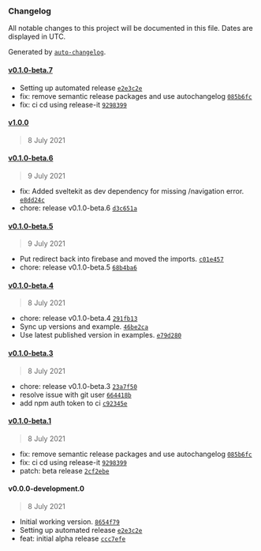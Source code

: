 ### Changelog

All notable changes to this project will be documented in this file. Dates are displayed in UTC.

Generated by [`auto-changelog`](https://github.com/CookPete/auto-changelog).

#### [v0.1.0-beta.7](https://github.com/jerrythomas/sentry/compare/v1.0.0...v0.1.0-beta.7)

- Setting up automated release [`e2e3c2e`](https://github.com/jerrythomas/sentry/commit/e2e3c2e32dfc3d56f0457fcc4d997ba865e33a15)
- fix: remove semantic release packages and use autochangelog [`085b6fc`](https://github.com/jerrythomas/sentry/commit/085b6fcae365dfb3cf7f397415155cb11374268e)
- fix: ci cd using release-it [`9298399`](https://github.com/jerrythomas/sentry/commit/929839951281e5d4f4988dfad92576a011bb6c74)

#### [v1.0.0](https://github.com/jerrythomas/sentry/compare/v0.1.0-beta.6...v1.0.0)

> 8 July 2021

#### [v0.1.0-beta.6](https://github.com/jerrythomas/sentry/compare/v0.1.0-beta.5...v0.1.0-beta.6)

> 9 July 2021

- fix: Added sveltekit as dev dependency for missing /navigation error. [`e8dd24c`](https://github.com/jerrythomas/sentry/commit/e8dd24ca73635ad8c8871733f93e2168dc335404)
- chore: release v0.1.0-beta.6 [`d3c651a`](https://github.com/jerrythomas/sentry/commit/d3c651a187f221abe9f705f6104e29ac80fe6021)

#### [v0.1.0-beta.5](https://github.com/jerrythomas/sentry/compare/v0.1.0-beta.4...v0.1.0-beta.5)

> 9 July 2021

- Put redirect back into firebase and moved the imports. [`c01e457`](https://github.com/jerrythomas/sentry/commit/c01e4576cc4264b1c1e901dc7884223c494fa9ee)
- chore: release v0.1.0-beta.5 [`68b4ba6`](https://github.com/jerrythomas/sentry/commit/68b4ba6fcca8a7380a69beea96c3b37e9908267f)

#### [v0.1.0-beta.4](https://github.com/jerrythomas/sentry/compare/v0.1.0-beta.3...v0.1.0-beta.4)

> 8 July 2021

- chore: release v0.1.0-beta.4 [`291fb13`](https://github.com/jerrythomas/sentry/commit/291fb13d91bfdd2a3115d5b188f66885284d3358)
- Sync up versions and example. [`46be2ca`](https://github.com/jerrythomas/sentry/commit/46be2caac074e9c2688b8d9e311bfb5dc1111693)
- Use latest published version in examples. [`e79d280`](https://github.com/jerrythomas/sentry/commit/e79d2809c2c83974ab2d776b21de2adc06c94ffb)

#### [v0.1.0-beta.3](https://github.com/jerrythomas/sentry/compare/v0.1.0-beta.1...v0.1.0-beta.3)

> 8 July 2021

- chore: release v0.1.0-beta.3 [`23a7f50`](https://github.com/jerrythomas/sentry/commit/23a7f50a8ed18be9bf9bca2de5f84632e01708fd)
- resolve issue with git user [`664418b`](https://github.com/jerrythomas/sentry/commit/664418bd3988a498b3e7a534bacfcfd1a6efcd7b)
- add npm auth token to ci [`c92345e`](https://github.com/jerrythomas/sentry/commit/c92345e2496bef31d8a3a3ec1e6e7c64754bbf36)

#### [v0.1.0-beta.1](https://github.com/jerrythomas/sentry/compare/v0.0.0-development.0...v0.1.0-beta.1)

> 8 July 2021

- fix: remove semantic release packages and use autochangelog [`085b6fc`](https://github.com/jerrythomas/sentry/commit/085b6fcae365dfb3cf7f397415155cb11374268e)
- fix: ci cd using release-it [`9298399`](https://github.com/jerrythomas/sentry/commit/929839951281e5d4f4988dfad92576a011bb6c74)
- patch: beta release [`2cf2ebe`](https://github.com/jerrythomas/sentry/commit/2cf2ebe2af5bb2c72accb39d87de3a90045db41d)

#### v0.0.0-development.0

> 8 July 2021

- Initial working version. [`8654f79`](https://github.com/jerrythomas/sentry/commit/8654f79c59e49486c551e069f202b406a45896e5)
- Setting up automated release [`e2e3c2e`](https://github.com/jerrythomas/sentry/commit/e2e3c2e32dfc3d56f0457fcc4d997ba865e33a15)
- feat: initial alpha release [`ccc7efe`](https://github.com/jerrythomas/sentry/commit/ccc7efe75c9e45395da6cde8a64d2dbc9a770159)
